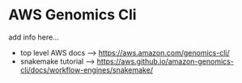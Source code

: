 # AWS Genomics Cli

add info here...

- top level AWS docs --> https://aws.amazon.com/genomics-cli/
- snakemake tutorial --> https://aws.github.io/amazon-genomics-cli/docs/workflow-engines/snakemake/
